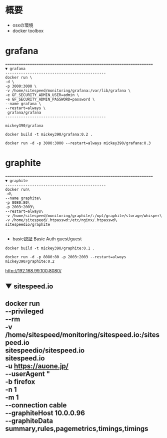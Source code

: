 # 概要

* osxの環境
* docker toolbox

# grafana

```
==================================================================
▼ grafana
---------------------------------------------
docker run \
-d \
-p 3000:3000 \
-v /home/sitespeed/monitoring/grafana:/var/lib/grafana \
-e GF_SECURITY_ADMIN_USER=admin \
-e GF_SECURITY_ADMIN_PASSWORD=password \
--name grafana \
--restart=always \
 grafana/grafana
---------------------------------------------
```


```
mickey390/grafana

docker build -t mickey390/grafana:0.2 .

docker run -d -p 3000:3000 --restart=always mickey390/grafana:0.3
```


# graphite

```
==================================================================
▼ graphite
---------------------------------------------
docker run\
-d\
--name graphite\
-p 8080:80\
-p 2003:2003\
--restart=always\
-v /home/sitespeed/monitoring/graphite/:/opt/graphite/storage/whisper\
-v /home/sitespeed/.htpasswd:/etc/nginx/.htpasswd\ 
sitespeedio/graphite
---------------------------------------------
```

* basic認証 Basic Auth guest/guest


```
docker build -t mickey390/graphite:0.1 .

docker run -d -p 8080:80 -p 2003:2003 --restart=always mickey390/graphite:0.2
```

http://192.168.99.100:8080/

▼ sitespeed.io
---------------------------------------------
docker run \
--privileged \
--rm \
-v /home/sitespeed/monitoring/sitespeed.io:/sitespeed.io \
sitespeedio/sitespeed.io \
sitespeed.io \
-u https://auone.jp/ \
--userAgent     " \
-b firefox \
-n 1 \
-m 1 \
--connection cable \
--graphiteHost 10.0.0.96 \
--graphiteData summary,rules,pagemetrics,timings,timings
---------------------------------------------
